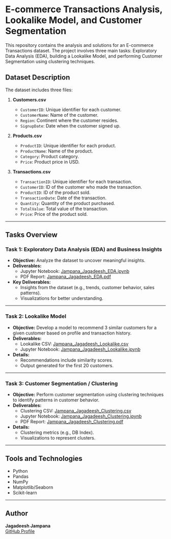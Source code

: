 
# E-commerce Transactions Analysis, Lookalike Model, and Customer Segmentation

This repository contains the analysis and solutions for an E-commerce Transactions dataset. The project involves three main tasks: Exploratory Data Analysis (EDA), building a Lookalike Model, and performing Customer Segmentation using clustering techniques.

## Dataset Description

The dataset includes three files:

1. **Customers.csv**
   - `CustomerID`: Unique identifier for each customer.
   - `CustomerName`: Name of the customer.
   - `Region`: Continent where the customer resides.
   - `SignupDate`: Date when the customer signed up.

2. **Products.csv**
   - `ProductID`: Unique identifier for each product.
   - `ProductName`: Name of the product.
   - `Category`: Product category.
   - `Price`: Product price in USD.

3. **Transactions.csv**
   - `TransactionID`: Unique identifier for each transaction.
   - `CustomerID`: ID of the customer who made the transaction.
   - `ProductID`: ID of the product sold.
   - `TransactionDate`: Date of the transaction.
   - `Quantity`: Quantity of the product purchased.
   - `TotalValue`: Total value of the transaction.
   - `Price`: Price of the product sold.

---

## Tasks Overview

### Task 1: Exploratory Data Analysis (EDA) and Business Insights
- **Objective:** Analyze the dataset to uncover meaningful insights.
- **Deliverables:**
  - Jupyter Notebook: [Jampana_Jagadeesh_EDA.ipynb](./Jampana_Jagadeesh_EDA.ipynb)
  - PDF Report: [Jampana_Jagadeesh_EDA.pdf](./Jampana_Jagadeesh_EDA.pdf)
- **Key Deliverables:**
  - Insights from the dataset (e.g., trends, customer behavior, sales patterns).
  - Visualizations for better understanding.

---

### Task 2: Lookalike Model
- **Objective:** Develop a model to recommend 3 similar customers for a given customer based on profile and transaction history.
- **Deliverables:**
  - Lookalike CSV: [Jampana_Jagadeesh_Lookalike.csv](./Jampana_Jagadeesh_Lookalike.csv)
  - Jupyter Notebook: [Jampana_Jagadeesh_Lookalike.ipynb](./Jampana_Jagadeesh_Lookalike.ipynb)
- **Details:**
  - Recommendations include similarity scores.
  - Output generated for the first 20 customers.

---

### Task 3: Customer Segmentation / Clustering
- **Objective:** Perform customer segmentation using clustering techniques to identify patterns in customer behavior.
- **Deliverables:**
  - Clustering CSV: [Jampana_Jagadeesh_Clustering.csv](./Jampana_Jagadeesh_Clustering.csv)
  - Jupyter Notebook: [Jampana_Jagadeesh_Clustering.ipynb](./Jampana_Jagadeesh_Clustering.ipynb)
  - PDF Report: [Jampana_Jagadeesh_Clustering.pdf](./Jampana_Jagadeesh_Clustering.pdf)
- **Details:**
  - Clustering metrics (e.g., DB Index).
  - Visualizations to represent clusters.

---

## Tools and Technologies
- Python
- Pandas
- NumPy
- Matplotlib/Seaborn
- Scikit-learn

---

## Author

**Jagadeesh Jampana**  
[GitHub Profile](https://github.com/Jampana-Jagadeesh)
